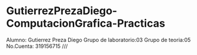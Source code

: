 # GutierrezPrezaDiego-ComputacionGrafica-Practicas
Alumno: Gutierrez Preza Diego
Grupo de laboratorio:03
Grupo de teoria:05
No.Cuenta: 319156715
///
